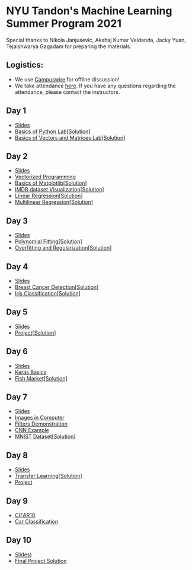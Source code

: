 # NYU Tandon's Machine Learning Summer Program 2021
Special thanks to Nikola Janjusevic, Akshaj Kumar Veldanda, Jacky Yuan, Tejaishwarya Gagadam for preparing the materials.

## Logistics:
- We use [Campuswire](https://campuswire.com/c/G39E327CF) for offline discussion!
- We take attendance [here](https://docs.google.com/spreadsheets/d/1MnMnFf1Jl3Yp7P1xs3YjFkHSC7O5PYW8pNm7FHJq9Ac/edit?usp=sharing). If you have any questions regarding the attendance, please contact the instructors.

## Day 1
- [Slides](https://github.com/asarmadi/tandon_summer2021_ml/blob/main/day01/Day_1__Introduction_to_Machine_Learning.pdf)
- [Basics of Python Lab](https://github.com/asarmadi/tandon_summer2021_ml/blob/master/day01/demo_python_basics.ipynb)[[Solution]](https://github.com/asarmadi/tandon_summer2021_ml/blob/main/day01/demo_python_basics_with_solution.ipynb)
- [Basics of Vectors and Matrices Lab](https://github.com/asarmadi/tandon_summer2021_ml/blob/master/day01/demo_vectors_matrices.ipynb)[[Solution]](https://github.com/asarmadi/tandon_summer2021_ml/blob/main/day01/demo_vectors_matrices_solution.ipynb)

## Day 2
- [Slides](https://github.com/asarmadi/tandon_summer2021_ml/blob/main/day02/Day%202%20Linear%20Regression.pdf)
- [Vectorized Programming](https://github.com/asarmadi/tandon_summer2021_ml/blob/main/day02/vectorize_programming.ipynb)
- [Basics of Matplotlib](https://github.com/asarmadi/tandon_summer2021_ml/blob/master/day01/demo_vectors_matrices.ipynb)[[Solution]](https://github.com/asarmadi/tandon_summer2021_ml/blob/main/day02/demo_plot_with_solution.ipynb)
- [IMDB dataset Visualization](https://github.com/asarmadi/tandon_summer2021_ml/blob/main/day02/lab_icebreaker.ipynb)[[Solution]](https://github.com/asarmadi/tandon_summer2021_ml/blob/main/day02/lab_icebreaker_with_solution.ipynb)
- [Linear Regression](https://github.com/asarmadi/tandon_summer2021_ml/blob/main/day02/demo_boston_housing_one_variable.ipynb)[[Solution]](https://github.com/asarmadi/tandon_summer2021_ml/blob/main/day02/demo_boston_housing_one_variable_sol.ipynb)
- [Multilinear Regression](https://github.com/asarmadi/tandon_summer2021_ml/blob/main/day02/demo_multilinear.ipynb)[[Solution]](https://github.com/asarmadi/tandon_summer2021_ml/blob/main/day02/demo_multilinear_sol.ipynb)

## Day 3
- [Slides](https://github.com/asarmadi/tandon_summer2021_ml/blob/main/day03/Day_3__Overfitting_and_Regularization.pdf)
- [Polynomial Fitting](https://github.com/asarmadi/tandon_summer2021_ml/blob/main/day03/demo_fit_polynomial.ipynb)[[Solution]](https://github.com/asarmadi/tandon_summer2021_ml/blob/main/day03/demo_fit_polynomial_solution.ipynb)
- [Overfitting and Regularization](https://github.com/asarmadi/tandon_summer2021_ml/blob/main/day03/demo_overfitting_regularization.ipynb)[[Solution]](https://github.com/asarmadi/tandon_summer2021_ml/blob/main/day03/demo_overfitting_regularization_solution.ipynb)

## Day 4
- [Slides](https://github.com/asarmadi/tandon_summer2021_ml/blob/main/day04/Day_4__Linear_Classifiers.pdf)
- [Breast Cancer Detection](https://github.com/asarmadi/tandon_summer2021_ml/blob/main/day04/demo_breast_cancer.ipynb)[[Solution]](https://github.com/asarmadi/tandon_summer2021_ml/blob/main/day04/demo_breast_cancer_solution.ipynb)
- [Iris Classification](https://github.com/asarmadi/tandon_summer2021_ml/blob/main/day04/demo_iris.ipynb)[[Solution]](https://github.com/asarmadi/tandon_summer2021_ml/blob/main/day04/demo_iris_solution.ipynb)

## Day 5
- [Slides](https://github.com/asarmadi/tandon_summer2021_ml/blob/main/day05/lecture05_Mini_Project.pdf)
- [Project](https://github.com/asarmadi/tandon_summer2021_ml/blob/main/day05/fish_market.ipynb)[[Solution]](https://github.com/asarmadi/tandon_summer2021_ml/blob/main/day05/fish_market_solution.ipynb)

## Day 6
 - [Slides](https://github.com/asarmadi/tandon_summer2021_ml/blob/main/day06/Day_6__Neural_Networks.pdf)
 - [Keras Basics](https://github.com/asarmadi/tandon_summer2021_ml/blob/main/day06/demo_tf_keras_basics.ipynb)
 - [Fish Market](https://github.com/asarmadi/tandon_summer2021_ml/blob/main/day06/lab_mlp_fish_market_keras.ipynb)[[Solution]](https://github.com/asarmadi/tandon_summer2021_ml/blob/main/day06/lab_mlp_fish_market_keras_sol.ipynb)

## Day 7
 - [Slides](https://github.com/asarmadi/tandon_summer2021_ml/blob/main/day07/Day%207%20Convolutional%20Neural%20Networks.pdf)
 - [Images in Computer](https://github.com/asarmadi/tandon_summer2021_ml/blob/main/day07/images_in_computer_demo.ipynb)
 - [Filters Demonstration](https://github.com/asarmadi/tandon_summer2021_ml/blob/main/day07/edge_detection_demo.ipynb)
 - [CNN Example](https://github.com/asarmadi/tandon_summer2021_ml/blob/main/day07/cnn_example.ipynb)
 - [MNIST Dataset](https://github.com/asarmadi/tandon_summer2021_ml/blob/main/day07/lab_MNIST.ipynb)[[Solution]](https://github.com/asarmadi/tandon_summer2021_ml/blob/main/day07/lab_MNIST_solution.ipynb)

## Day 8
 - [Slides](https://github.com/asarmadi/tandon_summer2021_ml/blob/main/day07/Day%207%20Convolutional%20Neural%20Networks.pdf)
 - [Transfer Learning](https://github.com/asarmadi/tandon_summer2021_ml/blob/main/day08/lab_transfer_learning_dog_cat.ipynb)[[Solution]](https://github.com/asarmadi/tandon_summer2021_ml/blob/main/day08/lab_transfer_learning_dog_cat_solution.ipynb)
 - [Project](https://github.com/asarmadi/tandon_summer2021_ml/blob/main/day08/Final%20Project.pdf)

## Day 9
 - [CIFAR10](https://github.com/asarmadi/tandon_summer2021_ml/blob/main/day08/CIFAR.ipynb)
 - [Car Classification](https://github.com/asarmadi/tandon_summer2021_ml/blob/main/day08/car_keras.ipynb)

## Day 10
 - [Slides](https://github.com/asarmadi/tandon_summer2021_ml/blob/main/day10/Going%20Further%20with%20ML.pdf))
 - [Final Project Solution](https://github.com/asarmadi/tandon_summer2021_ml/blob/main/day10/CIFAR_solution.ipynb)
